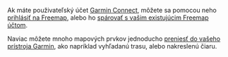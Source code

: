 Ak máte použivateľský účet [Garmin Connect](https://connect.garmin.com), môžete sa pomocou neho [prihlásiť na Freemap](#show=login), alebo ho [spárovať s vašim existujúcim Freemap účtom](#show=account).

Naviac môžete mnoho mapových prvkov jednoducho [preniesť do vašeho prístroja Garmin](#show=export-gpx), ako napríklad vyhľadanú trasu, alebo nakreslenú čiaru.
